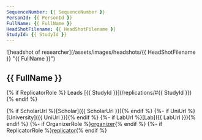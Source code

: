 ```yaml
---
SequenceNumber: {{ SequenceNumber }}
PersonId: {{ PersonId }}
FullName: {{ FullName }}
HeadShotFilename: {{ HeadShotFilename }}
StudyId: {{ StudyId }}
---
```

<a name="{{ PersonId }}">
![headshot of researcher](/assets/images/headshots/{{ HeadShotFilename }} "{{ FullName }}")

## {{ FullName }}


{% if ReplicatorRole %}
Leads [{{ StudyId }}](/replications/#{{ StudyId }})
{% endif %}


{% if ScholarUrl %}[Scholar]({{ ScholarUrl }}){% endif %}
{%- if UniUrl %}[University]({{ UniUrl }}){% endif %}
{%- if LabUrl %}[Lab]({{ LabUrl }}){% endif %}
{%- if OrganizerRole %}[organizer]("organizer"){% endif %}
{%- if ReplicatorRole %}[replicator]("replicator"){% endif %}